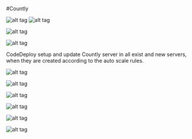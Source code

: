 #Countly 

![alt tag](https://s3.amazonaws.com/countlygithubimages/logo1.png)
![alt tag](https://s3.amazonaws.com/countlygithubimages/logo2.png)

![alt tag](https://s3.amazonaws.com/countlygithubimages/create_cluster.png)

![alt tag](https://s3.amazonaws.com/countlygithubimages/Initializing.png)

CodeDeploy setup and update Countly server in all exist and new servers, when they are created according to the auto scale rules.

![alt tag](https://s3.amazonaws.com/countlygithubimages/auto_scaling.png)

![alt tag](https://s3.amazonaws.com/countlygithubimages/deploy.png)

![alt tag](https://s3.amazonaws.com/countlygithubimages/deployment.png)

![alt tag](https://s3.amazonaws.com/countlygithubimages/instance_deploy.png)

![alt tag](https://s3.amazonaws.com/countlygithubimages/deployment2.png)

![alt tag](https://s3.amazonaws.com/countlygithubimages/template_output.png)
